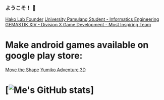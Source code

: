 ### ようこそ！ 👋
[Hako Lab Founder](https://hako-lab-dev.blogspot.com)
[University Pamulang Student - Informatics Engineering](https://informatika.unpam.ac.id)
[GEMASTIK XIV - Division X Game Development - Most Inspiring Team](https://informatika.unpam.ac.id/berita/detail/universitas-pamulang-meraih-most-inspiring-team-pada-gemastik-xiv)

# Make android games available on google play store:
[Move the Shape](https://play.google.com/store/apps/details?id=com.HakoLab.MovetheShape)
[Yumiko Adventure 3D](https://play.google.com/store/apps/details?id=com.HakoLab.YumikoAdventure3D)

# [![Me's GitHub stats](https://github-readme-stats.vercel.app/api?username=hako-975&theme=github_dark)]

<!--
**hako-975/hako-975** is a ✨ _special_ ✨ repository because its `README.md` (this file) appears on your GitHub profile.

Here are some ideas to get you started:

- 🔭 I’m currently working on ...
- 🌱 I’m currently learning ...
- 👯 I’m looking to collaborate on ...
- 🤔 I’m looking for help with ...
- 💬 Ask me about ...
- 📫 How to reach me: ...
- 😄 Pronouns: ...
- ⚡ Fun fact: ...
-->
